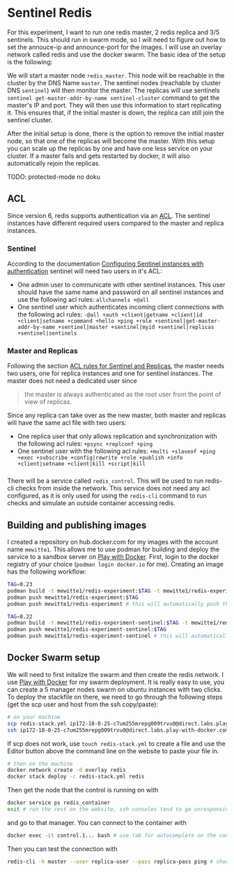 # Sentinel Redis

For this experiment, I want to run one redis master, 2 redis replica and 3/5 sentinels. This should run in swarm mode, so I will need to figure out how to set the annouce-ip and announce-port for the images. I will use an overlay network called redis and use the docker swarm. The basic idea of the setup is the following:

We will start a master node `redis_master`. This node will be reachable in the cluster by the DNS Name `master`. The sentinel nodes (reachable by cluster DNS `sentinel`) will then monitor the master. The replicas will use sentinels `sentinel get-master-addr-by-name sentinel-cluster` command to get the master's IP and port. They will then use this information to start replicating it. This ensures that, if the initial master is down, the replica can still join the sentinel cluster.

After the initial setup is done, there is the option to remove the initial master node, so that one of the replicas will become the master. With this setup you can scale up the replicas by one and have one less service on your cluster. If a master fails and gets restarted by docker, it will also automatically rejoin the replicas.

TODO: protected-mode no doku

## ACL

Since version 6, redis supports authentication via an [ACL](https://redis.io/topics/acl). The sentinel instances have different required users compared to the master and replica instances.

### Sentinel

According to the documentation [Configuring Sentinel instances with authentication](https://redis.io/topics/sentinel#configuring-sentinel-instances-with-authentication) sentinel will need two users in it's ACL:
* One admin user to communicate with other sentinel instances. This user should have the same name and password on all sentinel instances and use the following acl rules: `allchannels +@all`
* One sentinel user which authenticates incoming client connections with the following acl rules: `-@all +auth +client|getname +client|id +client|setname +command +hello +ping +role +sentinel|get-master-addr-by-name +sentinel|master +sentinel|myid +sentinel|replicas +sentinel|sentinels`

### Master and Replicas

Following the section [ACL rules for Sentinel and Replicas](https://redis.io/topics/acl#acl-rules-for-sentinel-and-replicas), the master needs two users, one for replica instances and one for sentinel instances. The master does not need a dedicated user since

> the master is always authenticated as the root user from the point of view of replicas.

Since any replica can take over as the new master, both master and replicas will have the same acl file with two users:
* One replica user that only allows replication and synchronization with the following acl rules: `+psync +replconf +ping`
* One sentinel user with the following acl rules: `+multi +slaveof +ping +exec +subscribe +config|rewrite +role +publish +info +client|setname +client|kill +script|kill`

###
There will be a service called `redis_control`. This will be used to run redis-cli checks from inside the network. This service does not need any acl configured, as it is only used for using the `redis-cli` command to run checks and simulate an outside container accessing redis.

## Building and publishing images

I created a repository on hub.docker.com for my images with the account name `mewitte1`. This allows me to use podman for building and deploy the service to a sandbox server on [Play with Docker](https://labs.play-with-docker.com/). First, login to the docker registry of your choice (`podman login docker.io` for me). Creating an image has the following workflow:

```bash
TAG=0.23
podman build -t mewitte1/redis-experiment:$TAG -t mewitte1/redis-experiment:latest . -f redis.Dockerfile
podman push mewitte1/redis-experiment:$TAG
podman push mewitte1/redis-experiment # this will automatically push the latest tag
```

```bash
TAG=0.22
podman build -t mewitte1/redis-experiment-sentinel:$TAG -t mewitte1/redis-experiment-sentinel:latest . -f sentinel.Dockerfile
podman push mewitte1/redis-experiment-sentinel:$TAG
podman push mewitte1/redis-experiment-sentinel # this will automatically push the latest tag
```

## Docker Swarm setup

We will need to first initalize the swarm and then create the redis network. I use [Play with Docker](https://labs.play-with-docker.com/) for my swarm deployment. It is really easy to use, you can create a 5 manager nodes swarm on ubuntu instances with two clicks. To deploy the stackfile on there, we need to go through the following steps (get the scp user and host from the ssh copy/paste):

```bash
# on your machine
scp redis-stack.yml ip172-18-0-25-c7um255mrepg009trvu0@direct.labs.play-with-docker.com:~/
ssh ip172-18-0-25-c7um255mrepg009trvu0@direct.labs.play-with-docker.com
```

If scp does not work, use `touch redis-stack.yml` to create a file and use the Editor button above the command line on the website to paste your file in.

```bash
# then on the machine
docker network create -d overlay redis
docker stack deploy -c redis-stack.yml redis
```

Then get the node that the control is running on with
```bash
docker service ps redis_container
exit # run the rest on the website, ssh consoles tend to go unresponsive
```

and go to that manager. You can connect to the container with

```bash
docker exec -it control.1... bash # use tab for autocomplete on the container name
```

Then you can test the connection with

```bash
redis-cli -h master --user replica-user --pass replica-pass ping # should give PONG
```
